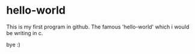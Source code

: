 hello-world
===========
This is my first program in github.
The famous 'hello-world' which i would be writing in c.

bye :)


